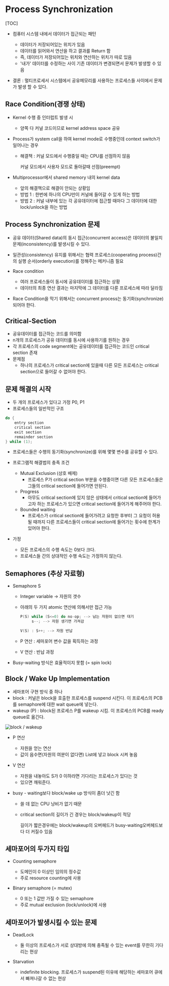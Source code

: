 # Process Synchronization

[TOC]

- 컴퓨터 시스템 내에서 데이터가 접근되는 패턴
  - 데이터가 저장되어있는 위치가 있음
  - 데이터를 읽어와서 연산을 하고 결과를 Return 함
  - 즉, 데이터가 저장되어있는 위치와 연산하는 위치가 따로 있음
  - '내가' 데이터를 수정하는 사이 기존 데이터가 변경되면서 문제가 발생할 수 있음



- 결론 :  멀티프로세서 시스템에서 공유메모리를 사용하는 프로세스들 사이에서 문제가 발생 할 수 있다.





## Race Condition(경쟁 상태)

- Kernel 수행 중 인터럽트 발생 시

  - 양쪽 다 커널 코드이므로 kernel address space 공유

  

- Process가 system call을 하여 kernel mode로 수행중인데 context switch가 일어나는 경우

  - 해결책 : 커널 모드에서 수행중일 때는 CPU를 선점하지 않음

    커널 모드에서 사용자 모드로 돌아갈때 선점(preempt)



- Multiprocessor에서 shared memory 내의 kernel data
  - 앞의 해결책으로 해결이 안되는 상황임
  - 방법 1 : 한번에 하나의 CPU만이 커널에 들어갈 수 있게 하는 방법
  - 방법 2 : 커널 내부에 있는 각 공유데이터에 접근할 때마다 그 데이터에 대한 lock/unlock을 하는 방법



## Process Synchronization 문제

- 공유 데이터(Shared data)의 동시 접근(concurrent access)은 데이터의 불일치 문제(inconsistency)를 발생시킬 수 있다.
- 일관성(consistency) 유지를 위해서는 협력 프로세스(cooperating process)간의 실행 순서(orderly execution)를 정해주는 메커니즘 필요



- Race condition
  - 여러 프로세스들이 동시에 공유데이터를 접근하는 상황
  - 데이터의 최종 연산 결과는 마지막에 그 데이터를 다룬 프로세스에 따라 달라짐



- Race Condition을 막기 위해서는 concurrent process는 동기화(synchronize) 되어야 한다.





## Critical-Section

- 공유데이터를 접근하는 코드를 의미함
- n개의 프로세스가 공유 데이터를 동시에 사용하기를 원하는 경우
- 각 프로세스의 code segment에는 공유데이터를 접근하는 코드인 critical section 존재
- 문제점
  - 하나의 프로세스가 critical section에 있을때 다른 모든 프로세스는 critical section으로 들어갈 수 없어야 한다.





## 문제 해결의 시작

- 두 개의 프로세스가 있다고 가정 P0, P1
- 프로세스들의 일반적인 구조

```c
do {
    entry section
    critical section
    exit section
    remainder section
} while (1);
```



- 프로세스들은 수행의 동기화(synchronize)를 위해 몇몇 변수를 공유할 수 있다.



- 프로그램적 해결법의 충족 조건
  - Mutual Exclusion (상호 배제)
    - 프로세스 P가 critical section 부분을 수행중이면 다른 모든 프로세스들은 그들의 critical section에 들어가면 안된다.
  - Progress
    - 아무도 critical section에 있지 않은 상태에서 critical section에 들어가고자 하는 프로세스가 있으면 critical section에 들어가게 해주어야 한다.
  - Bounded waiting
    - 프로세스가 critical section에 들어가려고 요청한 후부터 그 요청이 허용될 때까지 다른 프로세스들이 critical section에 들어가는 횟수에 한계가 있어야 한다.



- 가정
  - 모든 프로세스의 수행 속도는 0보다 크다.
  - 프로세스들 간의 상대적인 수행 속도는 가정하지 않는다.



## Semaphores (추상 자료형)

- Semaphore S

  - Integer variable -> 자원의 갯수

  - 아래의 두 가지 atomic 연산에 의해서만 접근 가능

    ```c
    P(S) while (S<=0) do no-op; --> 남는 자원이 없으면 대기
         s--; --> 자원 생기면 가져감
         
    V(S) : S++; --> 자원 반납
    ```

  - P 연산 : 세마포어 변수 값을 획득하는 과정

  - V 연산 : 반납 과정



- Busy-waiting 방식은 효율적이지 못함 (= spin lock)



## Block / Wake Up Implementation

- 세마포어 구현 방식 중 하나
- block : 커널은 block을 호출한 프로세스를 suspend 시킨다. 이 프로세스의 PCB를 semaphore에 대한 wait queue에 넣는다.
- wakeup (P) : block된 프로세스 P를 wakeup 시킴. 이 프로세스의 PCB를 ready queue로 옮긴다.

![block / wakeup](https://media.vlpt.us/images/dolarge/post/d5a97c59-27fb-420b-ba04-d99e8d3c8008/image.png)



- P 연산
  - 자원을 얻는 연산
  - 값이 음수면(자원의 여분이 없다면) List에 넣고 block 시켜 놓음



- V 연산
  - 자원을 내놓아도 S가 0 이하라면 기다리는 프로세스가 있다는 것
  - 있으면 깨워준다.



- busy - waiting보다 block/wake up 방식이 좀더 낫긴 함

  - 쓸 데 없는 CPU 낭비가 없기 때문

  - critical section의 길이가 긴 경우는 block/wakeup이 적당 

    길이가 짧은경우에는 block/wakeup의 오버헤드가 busy-waiting오버헤드보다 더 커질수 있음





## 세마포어의 두가지 타입

- Counting semaphore
  - 도메인이 0 이상인 임의의 정수값
  - 주로 resource counting에 사용



- Binary semaphore (= mutex)
  - 0 또는 1 값만 가질 수 있는 semaphore
  - 주로 mutual exclusion (lock/unlock)에 사용



## 세마포어가 발생시킬 수 있는 문제

- DeadLock
  - 둘 이상의 프로세스가 서로 상대방에 의해 충족될 수 있는 event를 무한히 기다리는 현상



- Starvation

  - indefinite blocking. 프로세스가 suspend된 이유에 해당하는 세마포어 큐에서 빠져나갈 수 없는 현상

    
